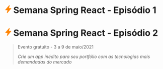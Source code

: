 
# ![DevSuperior logo](https://raw.githubusercontent.com/devsuperior/bds-assets/main/ds/devsuperior-logo-small.png) Semana Spring React - Episódio 1
# ![DevSuperior logo](https://raw.githubusercontent.com/devsuperior/bds-assets/main/ds/devsuperior-logo-small.png) Semana Spring React - Episódio 2
> Evento gratuito - 3 a 9 de maio/2021
> 
>  *Crie um app inédito para seu portfólio com as tecnologias mais demandadas do mercado*
